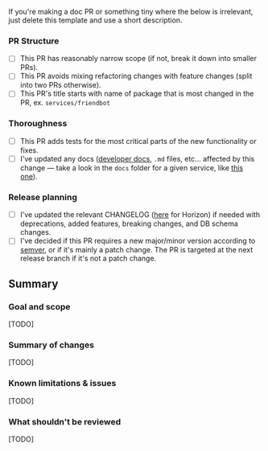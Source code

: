 If you're making a doc PR or something tiny where the below is irrelevant, just delete this
template and use a short description.

### PR Structure

* [ ] This PR has reasonably narrow scope (if not, break it down into smaller PRs).
* [ ] This PR avoids mixing refactoring changes with feature changes (split into two PRs
  otherwise).
* [ ] This PR's title starts with name of package that is most changed in the PR, ex.
  `services/friendbot`

### Thoroughness

* [ ] This PR adds tests for the most critical parts of the new functionality or fixes.
* [ ] I've updated any docs ([developer docs](https://www.stellar.org/developers/reference/), `.md`
  files, etc... affected by this change — take a look in the `docs` folder for a given service,
  like [this one](https://github.com/stellar/go/tree/master/services/horizon/internal/docs)).

### Release planning

* [ ] I've updated the relevant CHANGELOG ([here](services/horizon/CHANGELOG.md) for Horizon) if
  needed with deprecations, added features, breaking changes, and DB schema changes.
* [ ] I've decided if this PR requires a new major/minor version according to
  [semver](https://semver.org/), or if it's mainly a patch change. The PR is targeted at the next
  release branch if it's not a patch change.

## Summary

### Goal and scope

[TODO]

### Summary of changes

[TODO]

### Known limitations & issues

[TODO]

### What shouldn't be reviewed

[TODO]
